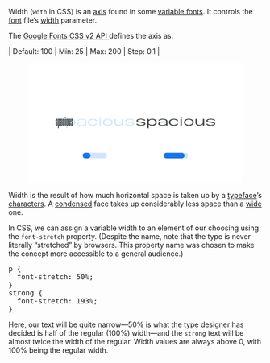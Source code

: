
Width (`wdth` in CSS) is an [axis](/glossary/axis_in_variable_fonts) found in some [variable fonts](/glossary/variable_fonts). It controls the [font](/glossary/font) file’s [width](/glossary/width) parameter.

The [Google Fonts CSS v2 API ](https://developers.google.com/fonts/docs/css2) defines the axis as:

| Default: 100 | Min: 25 | Max: 200 | Step: 0.1 |

<figure>

![Two side-by-side type specimens of the word “spacious”, each shown with a variable axis represented beneath as a horizontal slider. The first specimen, with the slider most of the way to the left to represent a lower value on the axis, shows a very condensed version, taking up very little horziontal space. The second specimen, with the slider most of the way to the right to represent a higher value on the axis, is very wide.](images/thumbnail.svg)

</figure>

Width is the result of how much horizontal space is taken up by a [typeface](/glossary/typeface)’s [characters](/glossary/character). A [condensed](/glossary/condensed_narrow_compressed) face takes up considerably less space than a [wide](/glossary/wide_extended) one.

In CSS, we can assign a variable width to an element of our choosing using the `font-stretch` property. (Despite the name, note that the type is never literally “stretched” by browsers. This property name was chosen to make the concept more accessible to a general audience.)

<pre>
p {
  font-stretch: 50%;
}
strong {
  font-stretch: 193%;
}
</pre>

Here, our text will be quite narrow—50% is what the type designer has decided is half of the regular (100%) width—and the `strong` text will be almost twice the width of the regular. Width values are always above 0, with 100% being the regular width.
